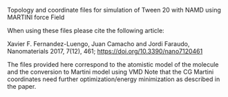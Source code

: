 Topology and coordinate files for simulation of Tween 20 with NAMD using MARTINI force Field

When using these files please cite the following article:

Xavier F. Fernandez-Luengo, Juan Camacho and Jordi Faraudo, Nanomaterials 2017, 7(12), 461; https://doi.org/10.3390/nano7120461


The files provided here correspond to the atomistic model of the molecule and the conversion to Martini model using VMD
Note that the CG Martini coordinates need further optimization/energy minimization as described in the paper.


